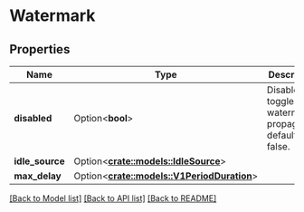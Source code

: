 # Watermark

## Properties

Name | Type | Description | Notes
------------ | ------------- | ------------- | -------------
**disabled** | Option<**bool**> | Disabled toggles the watermark propagation, defaults to false. | [optional]
**idle_source** | Option<[**crate::models::IdleSource**](IdleSource.md)> |  | [optional]
**max_delay** | Option<[**crate::models::V1PeriodDuration**](v1.Duration.md)> |  | [optional]

[[Back to Model list]](../README.md#documentation-for-models) [[Back to API list]](../README.md#documentation-for-api-endpoints) [[Back to README]](../README.md)


